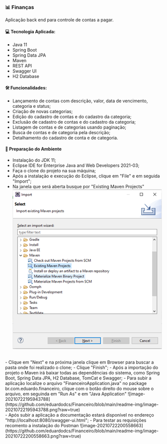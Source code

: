 ### 📊 Finanças 

Aplicação back end para controle de contas a pagar.

#### 💻 Tecnologia Aplicada:

- Java 11
- Spring Boot
- Spring Data JPA
- Maven
- REST API
- Swagger UI
- H2 Database

#### 🛠 Funcionalidades:

- Lançamento de contas com descrição, valor, data de vencimento, categoria e status;
- Criação de novas categorias;
- Edição do cadastro de contas e do cadastro da categoria;
- Exclusão de cadastro de contas e do cadastro da categoria;
- Listagem de contas e de categorias usando paginação;
- Busca de contas e de categoria pela descrição;
- Detalhamento do cadastro de conta e de categoria.

#### 🚀 Preparação do Ambiente

- Instalação do JDK 11;
- Eclipse IDE for Enterprise Java and Web Developers 2021-03;
- Faça o clone do projeto na sua máquina;
- Após a instalação e execução do Eclipse, clique em "File" e em seguida "Import";
- Na janela que será aberta busque por "Existing Maven Projects" 
![image-20210722195219703](https://github.com/eduardodcs/Financeiro/blob/main/readme-img/image-20210722195219703.png)
<br>
- Clique em "Next" e na próxima janela clique em Browser para buscar a pasta onde foi realizado o clone;
- Clique "Finish";
- Após a importação do projeto o Maven irá baixar todas as dependências do sistema, como Spring Boot, Spring Data JPA, H2 Database, TomCat e Swagger;
- Para subir a aplicação localize o arquivo "FinanceiroApplication.java" no package br.com.eduardo.financeiro, clique com o botão direito do mouse sobre o arquivo, em seguinda em "Run As" e em "Java Application" 
![image-20210722195943788](https://github.com/eduardodcs/Financeiro/blob/main/readme-img/image-20210722195943788.png?raw=true)
<br>
- Após subir a aplicação a documentação estará disponível no endereço "http://localhost:8080/swagger-ui.html";
- Para testar as requisições recomento a instalação do Postman
![image-20210722200558663](https://github.com/eduardodcs/Financeiro/blob/main/readme-img/image-20210722200558663.png?raw=true)







